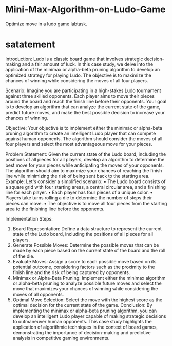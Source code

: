 # Mini-Max-Algorithm-on-Ludo-Game
Optimize move in a ludo game labtask. 

# satatement 

Introduction: Ludo is a classic board game that involves strategic decision-making and a fair
amount of luck. In this case study, we delve into the application of the minimax or alpha-beta pruning
algorithm to develop an optimized strategy for playing Ludo. The objective is to maximize the
chances of winning while considering the moves of all four players.

Scenario: Imagine you are participating in a high-stakes Ludo tournament against three skilled
opponents. Each player aims to move their pieces around the board and reach the finish line before
their opponents. Your goal is to develop an algorithm that can analyze the current state of the game,
predict future moves, and make the best possible decision to increase your chances of winning.

Objective: Your objective is to implement either the minimax or alpha-beta pruning algorithm to
create an intelligent Ludo player that can compete against human opponents. The algorithm should
consider the moves of all four players and select the most advantageous move for your pieces.

Problem Statement: Given the current state of the Ludo board, including the positions of all
pieces for all players, develop an algorithm to determine the best move for your pieces while
anticipating the moves of your opponents. The algorithm should aim to maximize your chances of
reaching the finish line while minimizing the risk of being sent back to the starting area.
Example:
Let's consider a simplified scenario:
• The Ludo board consists of a square grid with four starting areas, a central circular area, and a
finishing line for each player.
• Each player has four pieces of a unique color.
• Players take turns rolling a die to determine the number of steps their pieces can move.
• The objective is to move all four pieces from the starting area to the finishing line before the
opponents.

Implementation Steps:
1. Board Representation: Define a data structure to represent the current state of the Ludo
board, including the positions of all pieces for all players.
2. Generate Possible Moves: Determine the possible moves that can be made by each piece
based on the current state of the board and the roll of the die.
3. Evaluate Moves: Assign a score to each possible move based on its potential outcome,
considering factors such as the proximity to the finish line and the risk of being captured by
opponents.
4. Minimax or Alpha-Beta Pruning: Implement either the minimax algorithm or alpha-beta
pruning to analyze possible future moves and select the move that maximizes your chances of
winning while considering the moves of all opponents.
5. Optimal Move Selection: Select the move with the highest score as the optimal decision for
the current state of the game.
Conclusion: By implementing the minimax or alpha-beta pruning algorithm, you can develop an
intelligent Ludo player capable of making strategic decisions to outmaneuver human opponents. This
case study highlights the application of algorithmic techniques in the context of board games,
demonstrating the importance of decision-making and predictive analysis in competitive gaming
environments.

